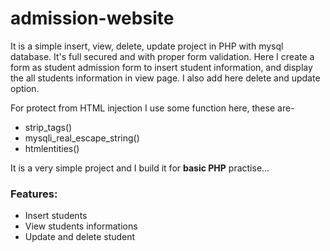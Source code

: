 # admission-website
It is a simple insert, view, delete, update project in PHP with mysql database. It's full secured and with proper form validation. Here I create a form as student admission form to insert student information, and display the all students information in view page. I also add here delete and update option.

For protect from HTML injection I use some function here, these are-

- strip_tags()
- mysqli_real_escape_string()
- htmlentities()

It is a very simple project and I build it for **basic PHP** practise...
### Features:

- Insert students
- View students informations
- Update and delete student
